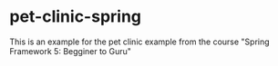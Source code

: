 # pet-clinic-spring
This is an example for the pet clinic example from the course "Spring Framework 5: Begginer to Guru"
